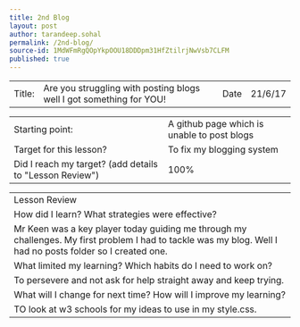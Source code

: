 ```yaml
---
title: 2nd Blog
layout: post
author: tarandeep.sohal
permalink: /2nd-blog/
source-id: 1MdWFmRgQOpYkpOOU18DDDpm31HfZtilrjNwVsb7CLFM
published: true
---
```

<table>
  <tr>
    <td>Title:  </td>
    <td>Are you struggling with posting blogs well I got something for YOU!</td>
    <td>Date</td>
    <td>21/6/17</td>
  </tr>
</table>


<table>
  <tr>
    <td>Starting point:</td>
    <td>A github page which is unable to post blogs</td>
  </tr>
  <tr>
    <td>Target for this lesson?</td>
    <td>To fix my blogging system</td>
  </tr>
  <tr>
    <td>Did I reach my target? 
(add details to "Lesson Review")</td>
    <td>100%</td>
  </tr>
</table>


<table>
  <tr>
    <td>Lesson Review</td>
  </tr>
  <tr>
    <td>How did I learn? What strategies were effective? </td>
  </tr>
  <tr>
    <td>Mr Keen was a key player today guiding me through my challenges. My first problem I had to tackle was my blog. Well I had no posts folder so I created one.</td>
  </tr>
  <tr>
    <td>What limited my learning? Which habits do I need to work on? </td>
  </tr>
  <tr>
    <td>To persevere and not ask for help straight away and keep trying.</td>
  </tr>
  <tr>
    <td>What will I change for next time? How will I improve my learning?</td>
  </tr>
  <tr>
    <td>TO look at w3 schools for my ideas to use in my style.css.</td>
  </tr>
</table>


